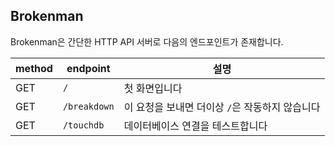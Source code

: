 ## Brokenman

Brokenman은 간단한 HTTP API 서버로 다음의 엔드포인트가 존재합니다.

| method | endpoint | 설명 |
| ------ | -------- | --- |
| GET | `/` | 첫 화면입니다 |
| GET | `/breakdown` | 이 요청을 보내면 더이상 `/`은 작동하지 않습니다 |
| GET | `/touchdb` | 데이터베이스 연결을 테스트합니다 |

